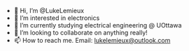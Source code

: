 - 👋 Hi, I’m @LukeLemieux
- 👀 I’m interested in electronics
- 🌱 I’m currently studying electrical engineering @ UOttawa
- 💞️ I’m looking to collaborate on anything really!
- 📫 How to reach me. Email: lukelemieux@outlook.com

<!---
LukeLemieux/LukeLemieux is a ✨ special ✨ repository because its `README.md` (this file) appears on your GitHub profile.
You can click the Preview link to take a look at your changes.
--->
